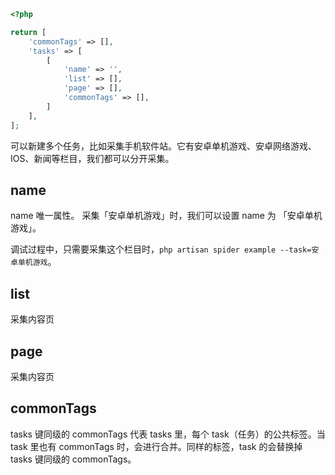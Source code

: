 ```php
<?php

return [
    'commonTags' => [],
    'tasks' => [
        [
            'name' => '',
            'list' => [],
            'page' => [],
            'commonTags' => [],
        ]
    ],
];
```

可以新建多个任务，比如采集手机软件站。它有安卓单机游戏、安卓网络游戏、IOS、新闻等栏目，我们都可以分开采集。

## name
name 唯一属性。 采集「安卓单机游戏」时，我们可以设置 name 为 「安卓单机游戏」。

调试过程中，只需要采集这个栏目时，`php artisan spider example --task=安卓单机游戏`。

## list

采集内容页

## page

采集内容页

## commonTags

tasks 键同级的 commonTags 代表 tasks 里，每个 task（任务）的公共标签。当 task 里也有 commonTags 时，会进行合并。同样的标签，task 的会替换掉 tasks 键同级的 commonTags。
